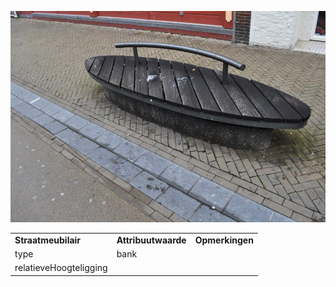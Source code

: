 ![](media/70285eedd2addd8d98dd64be8ede4e010b653338.jpg)

|                        |                     |                 |
|------------------------|---------------------|-----------------|
| **Straatmeubilair**    | **Attribuutwaarde** | **Opmerkingen** |
| type                   | bank                |                 |
| relatieveHoogteligging |                     |                 |

